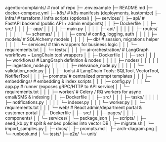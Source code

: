 agentic-complaints/                # root of repo
├─ .env.example
├─ README.md
├─ docker-compose.yml
├─ k8s/                            # k8s manifests (deployments, kustomize)
├─ infra/                          # terraform / infra scripts (optional)
│
├─ services/
│  ├─ api/                         # FastAPI backend (public API + admin endpoints)
│  │  ├─ Dockerfile
│  │  ├─ src/
│  │  │  ├─ app/
│  │  │  │  ├─ main.py
│  │  │  │  ├─ api/
│  │  │  │  │  ├─ routes/
│  │  │  │  │  └─ schemas/
│  │  │  │  ├─ core/                # config, logging, auth
│  │  │  │  ├─ models/              # SQLAlchemy models
│  │  │  │  ├─ db/                  # session, migrations helper
│  │  │  │  └─ services/            # thin wrappers for business logic
│  │  │  └─ requirements.txt
│  │  └─ tests/
│  │
│  ├─ ai-orchestration/            # LangGraph workflows + LangChain tool wrappers
│  │  ├─ Dockerfile
│  │  ├─ src/
│  │  │  ├─ workflows/              # LangGraph definition & nodes
│  │  │  │  ├─ nodes/
│  │  │  │  │  ├─ ingestion_node.py
│  │  │  │  │  ├─ relevance_node.py
│  │  │  │  │  └─ validation_node.py
│  │  │  ├─ tools/                  # LangChain Tools: SQLTool, VectorTool, NotifierTool
│  │  │  ├─ prompts/                # centralized prompt templates
│  │  │  ├─ embeddings/             # embedding & index scripts
│  │  │  ├─ config.py
│  │  │  └─ app.py                  # runner (exposes gRPC/HTTP to API service)
│  │  └─ requirements.txt
│  │
│  ├─ worker/                       # Celery / RQ workers for async email/SMS & indexing
│  │  ├─ Dockerfile
│  │  ├─ src/
│  │  │  ├─ tasks/
│  │  │  │  ├─ notifications.py
│  │  │  │  └─ indexer.py
│  │  │  └─ worker.py
│  │  └─ requirements.txt
│  │
│  └─ web/                          # React admin/department portal & customer portal
│     ├─ Dockerfile
│     ├─ src/
│     │  ├─ pages/
│     │  ├─ components/
│     │  └─ services/
│     └─ package.json
│
├─ scripts/
│  ├─ seed_kb.py                    # split & embed policies into vector DB
│  ├─ migrate.sh
│  └─ import_samples.py
│
├─ docs/
│  ├─ prompts.md
│  ├─ arch-diagram.png
│  └─ runbook.md
│
└─ tests/
   ├─ e2e/
   └─ unit/
